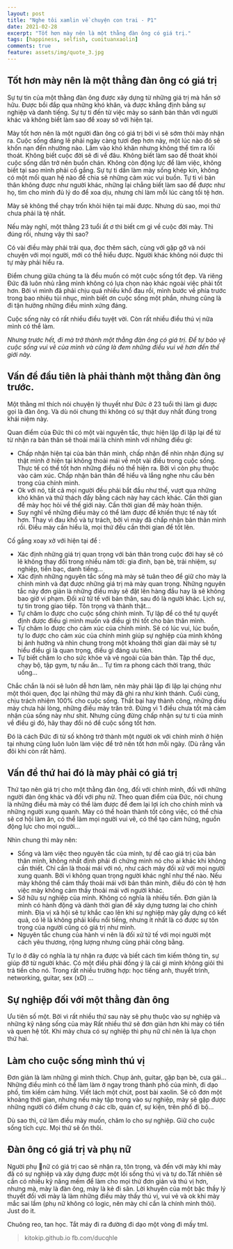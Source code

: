 ```yaml
---
layout: post
title: "Nghe tôi xamlin về chuyện con trai - P1"
date: 2021-02-28
excerpt: "Tốt hơn mày nên là một thằng đàn ông có giá trị."
tags: [happiness, selfish, cuoituanxaolin]
comments: true
feature: assets/img/quote_3.jpg
---
```


## Tốt hơn mày nên là một thằng đàn ông có giá trị

Sự tự tin của một thằng đàn ông được xây dựng từ những giá trị mà hắn sở hữu. Được bồi đắp qua những khó khăn, và được khẳng định bằng sự nghiệp và danh tiếng.
Sự tự ti đến từ việc mày so sánh bản thân với người khác và không biết làm sao để xoay sở với hiện tại.

Mày tốt hơn nên là một người đàn ông có giá trị bởi vì sẽ sớm thôi mày nhận ra. Cuộc sống đáng lẽ phải ngày càng tươi đẹp hơn này, một lúc nào đó sẽ khốn nạn đến nhường nào. Lâm vào khó khăn nhưng không thể tìm ra lối thoát. Không biết cuộc đời sẽ đi về đâu. Không biết làm sao để thoát khỏi cuộc sống dần trở nên buồn chán.  Không còn động lực để làm việc, không biết tại sao mình phải cố gắng. Sự tự ti dần làm mày sống khép kín, không có một mối quan hệ nào để chia sẽ những cảm xúc vui buồn. Tự ti vì bản thân không được như người khác, những lại chẳng biết làm sao để được như họ, tìm cho mình đủ lý do để xoa dịu, nhưng chỉ làm mỗi lúc càng tồi tệ hơn.

Mày sẽ không thể chạy trốn khỏi hiện tại mãi được. Nhưng dù sao, mọi thứ chưa phải là tệ nhất.

Nếu mày nghĩ, một thằng 23 tuổi ất ơ thì biết cm gì về cuộc đời mày. Thì đúng rồi, nhưng vậy thì sao?

Có vài điều mày phải trải qua, đọc thêm sách, cùng với gặp gỡ và nói chuyện với mọi người, mới có thể hiểu được. Người khác không nói được thì tự mày phải hiểu ra. 

Điểm chung giữa chúng ta là đều muốn có một cuộc sống tốt đẹp. Và riêng Đức đã luôn nhủ rằng mình không có lựa chọn nào khác ngoài việc phải tốt hơn. Bởi vì mình đã phải chịu quá nhiều khổ đau rồi, mình bước về phía trước trong bao nhiêu tủi nhục, mình biết ơn cuộc sống một phần, nhưng cũng là đi tận hưởng những điều mình xứng đáng.

Cuộc sống này có rất nhiều điều tuyệt vời. Còn rất nhiều điều thú vị nữa mình có thể làm.

*Nhưng trước hết, đi mà trở thành một thằng đàn ông có giá trị. Để tự bảo vệ cuộc sống vui vẽ của mình và cũng là đem những điều vui vẽ hơn đến thế giới này.*

## Vấn đề đầu tiên là phải thành một thằng đàn ông trước.

Một thằng ml thích nói chuyện lý thuyết như Đức ở 23 tuổi thì làm gì được gọi là đàn ông. Và dù nói chung thì không có sự thật duy nhất đúng trong khái niệm này. 

Quan điểm của Đức thì có một vài nguyên tắc, thực hiện lặp đi lặp lại để từ từ nhận ra bản thân sẽ thoải mái là chính mình với những điều gì:

- Chấp nhận hiện tại của bản thân mình, chấp nhận để nhìn nhận đúng sự thật mình ở hiện tại không thoải mái về một vài điều trong cuộc sống. Thực tế có thể tốt hơn những điều nó thể hiện ra. Bởi vì còn phụ thuộc vào cảm xúc. Chấp nhận bản thân để hiểu và lắng nghe nhu cầu bên trong của chính mình.
- Ok với nó, tất cả mọi người đều phải bắt đầu như thế, vượt qua những khó khăn và thử thách đấy bằng cách này hay cách khác. Cần thời gian để mày học hỏi về thế giới này. Cần thời gian để mày hoàn thiện.
- Suy nghĩ về những điều mày có thể làm được để khiến thực tế này tốt hơn. Thay vì đau khổ và tự trách, bởi vì mày đã chấp nhận bản thân mình rồi. Điều mày cần hiểu là, mọi thứ đều cần thời gian để tốt lên.

Cố gắng xoay xở với hiện tại để :

- Xác định những giá trị quan trọng với bản thân trong cuộc đời hay sẽ có lẽ không thay đổi trong nhiều năm tới: gia đình, bạn bè, trải nhiệm, sự nghiệp, tiền bạc, danh tiếng…
- Xác định những nguyên tắc sống mà mày sẽ tuân theo để giữ cho mày là chính mình và đạt được những giá trị mà mày quan trọng. Những nguyên tắc này đơn giản là những điều mày sẽ đặt lên hàng đầu hay là sẽ không bao giờ vi phạm. Đối xử tử tế với bản thân, sau đó là người khác. Lịch sự, tự tin trong giao tiếp. Tôn trọng và thành thật…
- Tự chăm lo được cho cuộc sống chính mình. Tự lập để có thể tự quyết định được điều gì mình muốn và điều gì thì tốt cho bản thân mình.
- Tự chăm lo được cho cảm xúc của chính mình. Sẽ có lúc vui, lúc buồn, tự lo được cho cảm xúc của chính mình giúp sự nghiệp của mình không bị ảnh hưởng và nhìn chung trong một khoảng thời gian dài mày sẽ tự hiểu điều gì là quan trọng, điều gì đáng ưu tiên.
- Tự biết chăm lo cho sức khỏe và vẻ ngoài của bản thân. Tập thể dục, chạy bộ, tập gym, tự nấu ăn… Tự tìm ra phong cách thời trang, thức uống…

Chắc chắn là nói sẽ luôn dễ hơn làm, nên mày phải lặp đi lặp lại chúng như một thói quen, đọc lại những thứ mày đã ghi ra như kinh thánh.
Cuối cùng, chịu trách nhiệm 100% cho cuộc sống. Thất bại hay thành công, những điều mày chưa hài lòng, những điều mày trăn trở. Đừng vì 1 điều chưa tốt mà cảm nhận của sống này như shit. Nhưng cũng đừng chấp nhận sự tư ti của mình về điều gì đó, hãy thay đổi nó để cuộc sống tốt hơn.

Đó là cách Đức đi từ số không trở thành một người ok với chính mình ở hiện tại nhưng cũng luôn luôn làm việc để trở nên tốt hơn mỗi ngày. (Dù rằng vẫn đôi khi còn rất hãm).

## Vấn đề thứ hai đó là mày phải có giá trị

Thứ tạo nên giá trị cho một thằng đàn ông, đối với chính mình, đối với những người đàn ông khác và đối với phụ nữ. Theo quan điểm của Đức, nói chung là những điều mà mày có thể làm được để đem lại lợi ích cho chính mình và những người xung quanh. Mày có thể hoàn thành tốt công việc, có thể chia sẽ cơ hội làm ăn, có thể làm mọi người vui vẽ, có thể tạo cảm hứng, nguồn động lực cho mọi người...

Nhìn chung thì mày nên:

- Sống và làm việc theo nguyên tắc của mình, tự đề cao giá trị của bản thân mình, không nhất định phải đi chứng minh nó cho ai khác khi không cần thiết. Chỉ cần là thoải mái với nó, như cách mày đối xử với mọi người xung quanh. Bởi vì không quan trọng người khác nghĩ như thế nào. Nếu mày không thể cảm thấy thoải mái với bản thân mình, điều đó còn tệ hơn việc mày không cảm thấy thoải mái với người khác.
- Sở hữu sự nghiệp của mình. Không có nghĩa là nhiều tiền. Đơn giản là mình có hành động và dành thời gian để xây dựng tương lai cho chính mình. Địa vị xã hội sẽ tự khắc cao lên khi sự nghiệp mày gầy dựng có kết quả, có lẽ là không phải kiểu nổi tiếng, nhưng ít nhất là có được sự tôn trọng của người cũng có giá trị như mình. 
- Nguyên tắc chung của hành vi nên là đối xử tử tế với mọi người một cách yêu thương, rộng lượng nhưng cũng phải công bằng. 


Tự lo ở đây có nghĩa là tự nhận ra được và biết cách tìm kiếm thông tin, sự giúp đỡ từ người khác. Có một điều phải đồng ý là cái gì mình không giỏi thì trả tiền cho nó. Trong rất nhiều trường hợp: học tiếng anh, thuyết trình, networking, guitar, sex (xD) …

## Sự nghiệp đối với một thằng đàn ông

Ưu tiên số một.
Bởi vì rất nhiều thứ sau này sẽ phụ thuộc vào sự nghiệp và những kỹ năng sống của mày Rất nhiều thứ sẽ đơn giản hơn khi mày có tiền và quen hệ tốt. Khi mày chưa có sự nghiệp thì phụ nữ chỉ nên là lựa chọn thứ hai.

## Làm cho cuộc sống mình thú vị

Đơn giản là làm những gì mình thích. Chụp ảnh, guitar, gặp bạn bè, cưa gái...
Những điều mình có thể làm làm ở ngay trong thành phố của mình, đi dạo phố, tìm kiếm cảm hứng. Viết lách một chút, post bài xaolin. Sẽ cô đơn một khoảng thời gian, nhưng nếu mày tập trong vào sự nghiệp, mày sẽ gặp được những người có điểm chung ở các clb, quán cf, sự kiện, trên phố đi bộ...

Dù sao thì, cứ làm điều mày muốn, chăm lo cho sự nghiệp. Giữ cho cuộc sống tích cực. Mọi thứ sẽ ổn thôi.

## Đàn ông có giá trị và phụ nữ

Người phụ nữ có giá trị cao sẽ nhận ra, tôn trọng, và đến với mày khi mày đã có sự nghiệp và xây dựng được một lối sống thú vị và tự do.Tất nhiên sẽ cần có nhiều kỹ năng mềm để làm cho mọi thứ đơn giản và thú vị hơn, nhưng mà, mày là đàn ông, mày là kẻ đi săn. Lời khuyên của một bậc thầy lý thuyết đối với mày là làm những điều mày thấy thú vị, vui vẻ và ok khi mày mắc sai lầm (phụ nữ không có logic, nên mày chỉ cần là chính mình thôi). Just do it.

Chuông reo, tan học. Tắt máy đi ra đường đi dạo một vòng đi mấy tml.

> kitokip.github.io
> fb.com/ducqhle